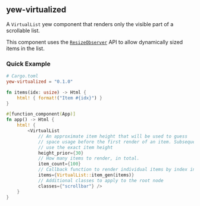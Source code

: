 ## yew-virtualized

A `VirtualList` yew component that renders only the visible part of a scrollable list.

This component uses the [`ResizeObserver`] API to allow dynamically sized items in the list.

### Quick Example

```toml
# Cargo.toml
yew-virtualized = "0.1.0"
```

```rust
fn items(idx: usize) -> Html {
    html! { format!("Item #{idx}") }
}

#[function_component(App)]
fn app() -> Html {
    html! {
        <VirtualList
            // An approximate item height that will be used to guess
            // space usage before the first render of an item. Subsequent renders
            // use the exact item height
            height_prior={30}
            // How many items to render, in total.
            item_count={100}
            // Callback function to render individual items by index in 0..item_count
            items={VirtualList::item_gen(items)}
            // Additional classes to apply to the root node
            classes={"scrollbar"} />
    }
}
```

[`ResizeObserver`]: https://developer.mozilla.org/en-US/docs/Web/API/ResizeObserver

